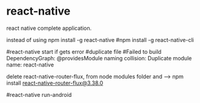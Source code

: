 # react-native
react native complete application.

instead of using npm install -g react-native
#npm install -g react-native-cli

#react-native start
if gets error #duplicate file
#Failed to build DependencyGraph: @providesModule naming collision:   Duplicate module name: react-native

delete react-native-router-flux, from node modules folder
and --> npm install react-native-router-flux@3.38.0

#react-native run-android
